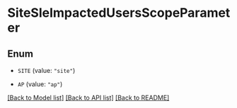 # SiteSleImpactedUsersScopeParameter

## Enum


* `SITE` (value: `"site"`)

* `AP` (value: `"ap"`)


[[Back to Model list]](../README.md#documentation-for-models) [[Back to API list]](../README.md#documentation-for-api-endpoints) [[Back to README]](../README.md)


